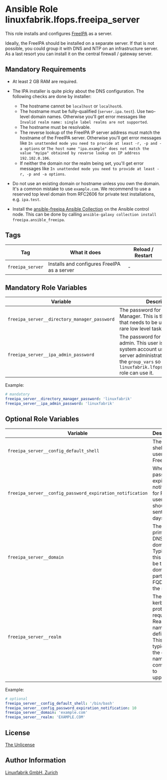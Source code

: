 # Ansible Role linuxfabrik.lfops.freeipa_server

This role installs and configures [FreeIPA](https://www.freeipa.org/) as a server.

Ideally, the FreeIPA should be installed on a separate server. If that is not possible, you could group it with DNS and NTP on an infrastructure server. As a last resort you can install it on the central firewall / gateway server.


## Mandatory Requirements

* At least 2 GB RAM are required.
* The IPA installer is quite picky about the DNS configuration. The following checks are done by installer:

    * The hostname cannot be `localhost` or `localhost6`.
    * The hostname must be fully-qualified (`server.ipa.test`). Use two-level domain names. Otherwise you'll get error messages like `Invalid realm name: single label realms are not supported`.
    * The hostname must be resolvable.
    * The reverse lookup of the FreeIPA IP server address must match the hostname of the FreeIPA server. Otherwise you'll get error messages like `In unattended mode you need to provide at least -r, -p and -a options` or `The host name "ipa.example" does not match the value "myipa" obtained by reverse lookup on IP address 192.102.0.106`.
    * If neither the domain nor the realm being set, you'll get error messages like `In unattended mode you need to provide at least -r, -p and -a options`.

* Do not use an existing domain or hostname unless you own the domain. It's a common mistake to use `example.com`. We recommend to use a reserved top level domain from RFC2606 for private test installations, e.g. `ipa.test`.
* Install the [ansible-freeipa Ansible Collection](https://github.com/freeipa/ansible-freeipa) on the Ansible control node. This can be done by calling `ansible-galaxy collection install freeipa.ansible_freeipa`.


## Tags

| Tag              | What it does                    | Reload / Restart |
| ---              | ------------                    | ---------------- |
| `freeipa_server` | Installs and configures FreeIPA as a server | - |


## Mandatory Role Variables

| Variable                     | Description                                                                          |
| --------                     | -----------                                                                          |
| `freeipa_server__directory_manager_password` | The password for the Directory Manager. This is the superuser that needs to be used to perform rare low level tasks. |
| `freeipa_server__ipa_admin_password` | The password for the FreeIPA admin. This user is a regular system account used for IPA server administration. Set this in the `group_vars` so that the `linuxfabrik.lfops.freeipa_client` role can use it. |

Example:
```yaml
# mandatory
freeipa_server__directory_manager_password: 'linuxfabrik'
freeipa_server__ipa_admin_password: 'linuxfabrik'
```


## Optional Role Variables

| Variable | Description | Default Value |
| -------- | ----------- | ------------- |
| `freeipa_server__config_default_shell` | The default shell for the users in FreeIPA. | `'/bin/bash'` |
| `freeipa_server__config_password_expiration_notification` | When the password expiration notification for FreeIPA users should be sent, in days. | `10` |
| `freeipa_server__domain` | The primary DNS domain. Typically this should be the domain part of FQDN of the server. | `'{{ ansible_facts["domain"] \| lower }}'` |
| `freeipa_server__realm` | The kerberos protocol requires a Realm name to be defined. This is typically the domain name converted to uppercase. | `'{{ ansible_facts["domain"] \| upper }}'` |

Example:
```yaml
# optional
freeipa_server__config_default_shell: '/bin/bash'
freeipa_server__config_password_expiration_notification: 10
freeipa_server__domain: 'example.com'
freeipa_server__realm: 'EXAMPLE.COM'
```


## License

[The Unlicense](https://unlicense.org/)


## Author Information

[Linuxfabrik GmbH, Zurich](https://www.linuxfabrik.ch)
